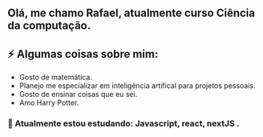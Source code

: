 ## Olá, me chamo Rafael, atualmente curso Ciência da computação.

<h2>⚡ Algumas coisas sobre mim:</h2> 

- Gosto de matemática.
- Planejo me especializar em inteligência artifical para projetos pessoais.
- Gosto de ensinar coisas que eu sei.
- Amo Harry Potter.

<h3> 🔭 Atualmente estou estudando: Javascript, react, nextJS . </h3>

<!--
**RafaelSSchneider/RafaelSSchneider** is a ✨ _special_ ✨ repository because its `README.md` (this file) appears on your GitHub profile.

Here are some ideas to get you started:

- 🔭 I’m currently working on ...
- 🌱 I’m currently learning ...
- 👯 I’m looking to collaborate on ...
- 🤔 I’m looking for help with ...
- 💬 Ask me about ...
- 📫 How to reach me: ...
- 😄 Pronouns: ...
- ⚡ Fun fact: ...
-->
